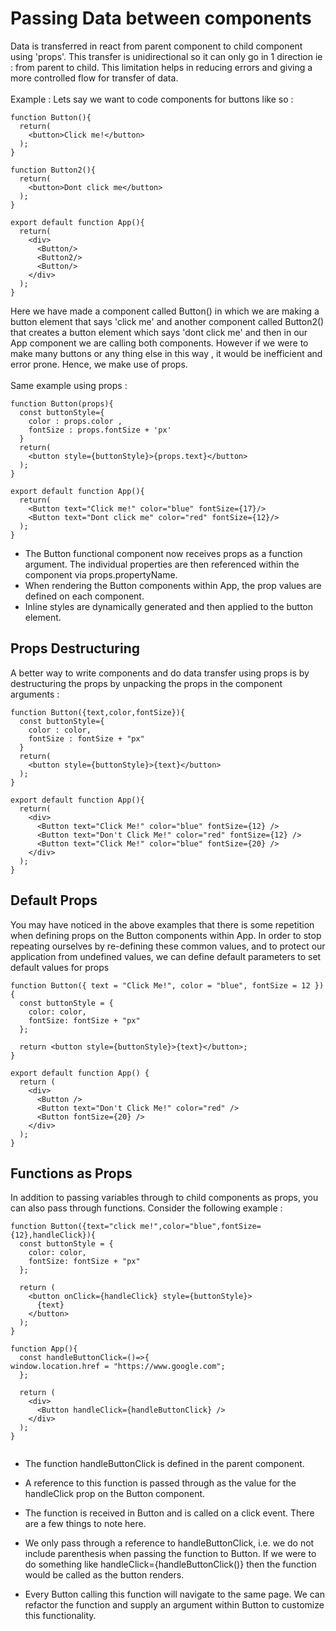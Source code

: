 # Passing Data between components
Data is transferred in react from parent component to child component using 'props'. This transfer is unidirectional so it can only go in 1 direction ie : from parent to child. This limitation helps in reducing errors and giving a more controlled flow for transfer of data.
<br><br>
Example : Lets say we want to code components for buttons like so : 
```
function Button(){
  return(
    <button>Click me!</button>
  );
}

function Button2(){
  return(
    <button>Dont click me</button>
  );
}

export default function App(){
  return(
    <div>
      <Button/>
      <Button2/>
      <Button/>
    </div>
  );
}
```
Here we have made a component called Button() in which we are making a button element that says 'click me' and another component called Button2() that creates a button element which says 'dont click me' and then in our App component we are calling both components. However if we were to make many buttons or any thing else in this way , it would be inefficient and error prone. Hence, we make use of props.<br><br>
Same example using props : 
```
function Button(props){
  const buttonStyle={
    color : props.color ,
    fontSize : props.fontSize + 'px'
  }
  return(
    <button style={buttonStyle}>{props.text}</button>
  );
}

export default function App(){
  return(
    <Button text="Click me!" color="blue" fontSize={17}/>
    <Button text="Dont click me" color="red" fontSize={12}/>
  );
}
```
- The Button functional component now receives props as a function argument. The individual properties are then referenced within the component via props.propertyName.
- When rendering the Button components within App, the prop values are defined on each component.
- Inline styles are dynamically generated and then applied to the button element.
## Props Destructuring
A better way to write components and do data transfer using props is by destructuring the props by unpacking the props in the component arguments : 
```
function Button({text,color,fontSize}){
  const buttonStyle={
    color : color,
    fontSize : fontSize + "px"
  }
  return(
    <button style={buttonStyle}>{text}</button>
  );
}

export default function App(){
  return(
    <div>
      <Button text="Click Me!" color="blue" fontSize={12} />
      <Button text="Don't Click Me!" color="red" fontSize={12} />
      <Button text="Click Me!" color="blue" fontSize={20} />
    </div>
  );
}
```
## Default Props
You may have noticed in the above examples that there is some repetition when defining props on the Button components within App. In order to stop repeating ourselves by re-defining these common values, and to protect our application from undefined values, we can define default parameters to set default values for props
```
function Button({ text = "Click Me!", color = "blue", fontSize = 12 }) {
  const buttonStyle = {
    color: color,
    fontSize: fontSize + "px"
  };

  return <button style={buttonStyle}>{text}</button>;
}

export default function App() {
  return (
    <div>
      <Button />
      <Button text="Don't Click Me!" color="red" />
      <Button fontSize={20} />
    </div>
  );
}

```
## Functions as Props
In addition to passing variables through to child components as props, you can also pass through functions. Consider the following example : 
```
function Button({text="click me!",color="blue",fontSize={12},handleClick}){
  const buttonStyle = {
    color: color,
    fontSize: fontSize + "px"
  };

  return (
    <button onClick={handleClick} style={buttonStyle}>
      {text}
    </button>
  );
}

function App(){
  const handleButtonClick=()=>{
window.location.href = "https://www.google.com";
  };

  return (
    <div>
      <Button handleClick={handleButtonClick} />
    </div>
  );
} 
    
```
- The function handleButtonClick is defined in the parent component.
- A reference to this function is passed through as the value for the handleClick prop on the Button component.
- The function is received in Button and is called on a click event.
There are a few things to note here.

- We only pass through a reference to handleButtonClick, i.e. we do not include parenthesis when passing the function to Button. If we were to do something like handleClick={handleButtonClick()} then the function would be called as the button renders.

- Every Button calling this function will navigate to the same page. We can refactor the function and supply an argument within Button to customize this functionality.
